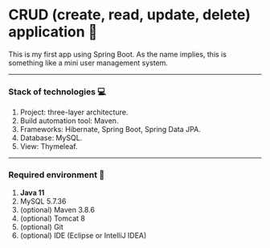 # CRUD (create, read, update, delete) application :eyes:

This is my first app using Spring Boot. As the name implies, this is something like a mini user management system.

________________________________________________________________________________________________

### Stack of technologies :computer:

1. Project: three-layer architecture.
2. Build automation tool: Maven.
3. Frameworks: Hibernate, Spring Boot, Spring Data JPA.
4. Database: MySQL.
5. View: Thymeleaf.

________________________________________________________________________________________________

### Required environment :wrench:

1. __Java 11__
2. MySQL 5.7.36
3. (optional) Maven 3.8.6
4. (optional) Tomcat 8
5. (optional) Git
6. (optional) IDE (Eclipse or IntelliJ IDEA)
